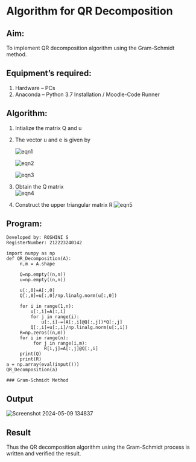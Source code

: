 # Algorithm for QR Decomposition
## Aim:
To implement QR decomposition algorithm using the Gram-Schmidt method.
## Equipment’s required:
1.	Hardware – PCs
2.	Anaconda – Python 3.7 Installation / Moodle-Code Runner
## Algorithm:
1.	Intialize the matrix Q and u
2.	The vector u and e is given by

    ![eqn1](./ex4.jpg)

    ![eqn2](./ex6.jpg)

    ![eqn3](./ex3.jpg)

3.	Obtain the Q matrix   
    ![eqn4](./ex1.jpg)
4.	Construct the upper triangular matrix R
    ![eqn5](./ex2.jpg)

## Program:
```
Developed by: ROSHINI S
RegisterNumber: 212223240142

import numpy as np
def QR_Decomposition(A):
     n,m = A.shape
    
     Q=np.empty((n,n))
     u=np.empty((n,n))
     
     u[:,0]=A[:,0]
     Q[:,0]=u[:,0]/np.linalg.norm(u[:,0])
    
     for i in range(1,n):
         u[:,i]=A[:,i]
         for j in range(i):
             u[:,i]-=(A[:,i]@Q[:,j])*Q[:,j]
         Q[:,i]=u[:,i]/np.linalg.norm(u[:,i])
     R=np.zeros((n,m))
     for i in range(n):
          for j in range(i,m):
              R[i,j]=A[:,j]@Q[:,i]
     print(Q)
     print(R)
a = np.array(eval(input()))
QR_Decomposition(a)

### Gram-Schmidt Method
```
## Output
![Screenshot 2024-05-09 134837](https://github.com/Roshini2201/QRdecomposition/assets/154105318/d969d1b2-0a18-4832-94ac-8c1128f2f915)


## Result
Thus the QR decomposition algorithm using the Gram-Schmidt process is written and verified the result.
